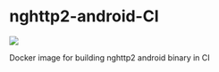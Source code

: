 # nghttp2-android-CI
[![](https://images.microbadger.com/badges/image/gitai/nghttp2-android-ci.svg)](https://microbadger.com/images/gitai/nghttp2-android-ci "Get your own image badge on microbadger.com")

Docker image for building nghttp2 android binary in CI
